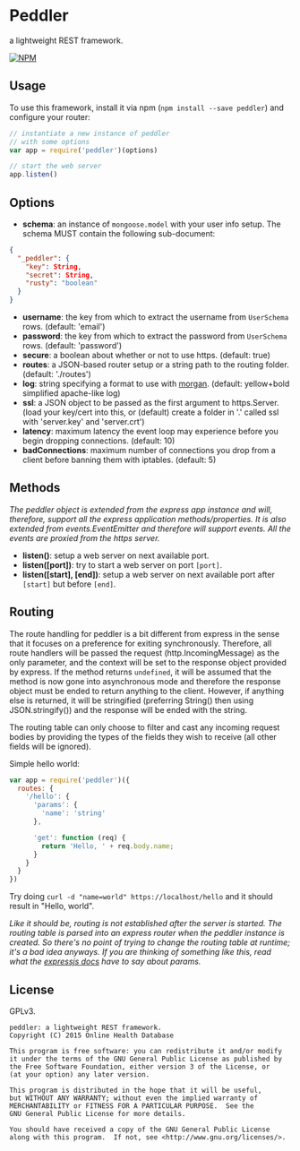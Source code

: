 # Peddler

a lightweight REST framework.

[![NPM](https://nodei.co/npm/peddler.png?downloads=true&downloadRank=true&stars=true)](https://nodei.co/npm/peddler/)

## Usage

To use this framework, install it via npm (`npm install --save peddler`) and configure your router:

```javascript
// instantiate a new instance of peddler
// with some options
var app = require('peddler')(options)

// start the web server
app.listen()
```

## Options

 - **schema**: an instance of `mongoose.model` with your user info setup. The schema MUST contain the following sub-document:
```json
{
  "_peddler": {
    "key": String,
    "secret": String,
    "rusty": "boolean"
  }
}
```
 - **username**: the key from which to extract the username from `UserSchema` rows. (default: 'email')
 - **password**: the key from which to extract the password from `UserSchema` rows. (default: 'password')
 - **secure**: a boolean about whether or not to use https. (default: true)
 - **routes**: a JSON-based router setup or a string path to the routing folder. (default: './routes')
 - **log**: string specifying a format to use with [morgan](https://github.com/expressjs/morgan). (default: yellow+bold simplified apache-like log)
 - **ssl**: a JSON object to be passed as the first argument to https.Server. (load your key/cert into this, or (default) create a folder in '.' called ssl with 'server.key' and 'server.crt')
 - **latency**: maximum latency the event loop may experience before you begin dropping connections. (default: 10)
 - **badConnections**: maximum number of connections you drop from a client before banning them with iptables. (default: 5)

## Methods

*The peddler object is extended from the express app instance and will, therefore, support all the express application methods/properties. It is also extended from events.EventEmitter and therefore will support events. All the events are proxied from the https server.*

 - **listen()**: setup a web server on next available port.
 - **listen([port])**: try to start a web server on port `[port]`.
 - **listen([start], [end])**: setup a web server on next available port after `[start]` but before `[end]`.

## Routing

The route handling for peddler is a bit different from express in the sense that it focuses on a preference for exiting synchronously.
Therefore, all route handlers will be passed the request (http.IncomingMessage) as the only parameter, and the context will be set to
the response object provided by express. If the method returns `undefined`, it will be assumed that the method is now gone into asynchronous
mode and therefore the response object must be ended to return anything to the client. However, if anything else is returned, it will be stringified
(preferring String() then using JSON.stringify()) and the response will be ended with the string.

The routing table can only choose to filter and cast any incoming request bodies by providing the types of the fields they wish to receive (all other
fields will be ignored).

Simple hello world:

```javascript
var app = require('peddler')({
  routes: {
    '/hello': {
      'params': {
        'name': 'string'
      },

      'get': function (req) {
        return 'Hello, ' + req.body.name;
      }
    }
  }
})
```

Try doing `curl -d "name=world" https://localhost/hello` and it should result in "Hello, world".

*Like it should be, routing is not established after the server is started. The routing table is parsed into an express router when the peddler
instance is created. So there's no point of trying to change the routing table at runtime; it's a bad idea anyways. If you are thinking of something
like this, read what the [expressjs docs](http://expressjs.com/4x/api.html) have to say about params.*

## License

GPLv3.

```
peddler: a lightweight REST framework.
Copyright (C) 2015 Online Health Database

This program is free software: you can redistribute it and/or modify
it under the terms of the GNU General Public License as published by
the Free Software Foundation, either version 3 of the License, or
(at your option) any later version.

This program is distributed in the hope that it will be useful,
but WITHOUT ANY WARRANTY; without even the implied warranty of
MERCHANTABILITY or FITNESS FOR A PARTICULAR PURPOSE.  See the
GNU General Public License for more details.

You should have received a copy of the GNU General Public License
along with this program.  If not, see <http://www.gnu.org/licenses/>.
```
